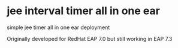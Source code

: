 # jee interval timer all in one ear

simple jee timer all in one ear deployment

Originally developed for RedHat EAP 7.0 but still working in EAP 7.3


